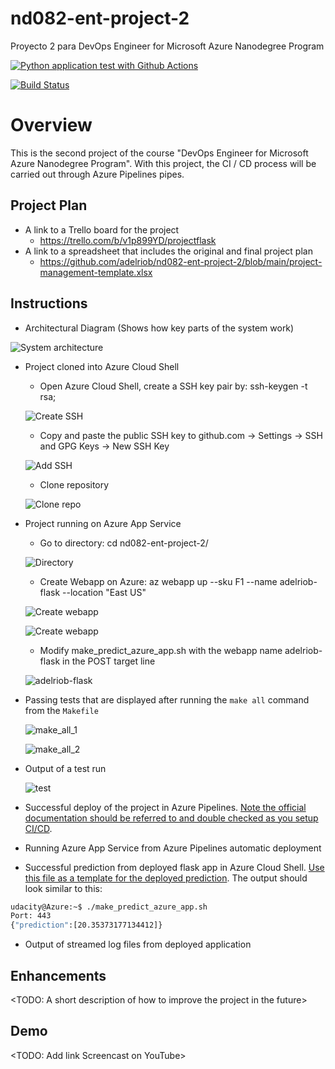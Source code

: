 # nd082-ent-project-2
Proyecto 2 para DevOps Engineer for Microsoft Azure Nanodegree Program

[![Python application test with Github Actions](https://github.com/adelriob/nd082-ent-project-2/actions/workflows/pythonapp.yml/badge.svg)](https://github.com/adelriob/nd082-ent-project-2/actions/workflows/pythonapp.yml)

[![Build Status](https://dev.azure.com/adelriob0110/Project-2/_apis/build/status/adelriob.nd082-ent-project-2?branchName=main)](https://dev.azure.com/adelriob0110/Project-2/_build/latest?definitionId=4&branchName=main)

# Overview

This is the second project of the course "DevOps Engineer for Microsoft Azure Nanodegree Program". With this project, the CI / CD process will be carried out through Azure Pipelines pipes.

## Project Plan

* A link to a Trello board for the project
    * https://trello.com/b/v1p899YD/projectflask
* A link to a spreadsheet that includes the original and final project plan
    * https://github.com/adelriob/nd082-ent-project-2/blob/main/project-management-template.xlsx

## Instructions

* Architectural Diagram (Shows how key parts of the system work)

![System architecture](screenshot/Diagram_Udacity_Project_2.png)

* Project cloned into Azure Cloud Shell

    * Open Azure Cloud Shell, create a SSH key pair by: ssh-keygen -t rsa;
    
    ![Create SSH](screenshot/ssh.jpg)

    * Copy and paste the public SSH key to github.com -> Settings -> SSH and GPG Keys -> New SSH Key
    
    ![Add SSH](screenshot/add_ssh.jpg)
    
    * Clone repository

    ![Clone repo](screenshot/git_clone.jpg)

* Project running on Azure App Service

    * Go to directory: cd nd082-ent-project-2/

    ![Directory](screenshot/directory.jpg)

    * Create Webapp on Azure: az webapp up --sku F1 --name adelriob-flask --location "East US"

    ![Create webapp](screenshot/create_webapp.jpg)

    ![Create webapp](screenshot/create_webapp_t.jpg)

    * Modify make_predict_azure_app.sh with the webapp name adelriob-flask in the POST target line

    ![adelriob-flask](screenshot/adelriob-flask.jpg)

* Passing tests that are displayed after running the `make all` command from the `Makefile`

    ![make_all_1](screenshot/make_all_1.jpg)

    ![make_all_2](screenshot/make_all_2.jpg)

* Output of a test run

    ![test](screenshot/test.jpg)

* Successful deploy of the project in Azure Pipelines.  [Note the official documentation should be referred to and double checked as you setup CI/CD](https://docs.microsoft.com/en-us/azure/devops/pipelines/ecosystems/python-webapp?view=azure-devops).



* Running Azure App Service from Azure Pipelines automatic deployment

* Successful prediction from deployed flask app in Azure Cloud Shell.  [Use this file as a template for the deployed prediction](https://github.com/udacity/nd082-Azure-Cloud-DevOps-Starter-Code/blob/master/C2-AgileDevelopmentwithAzure/project/starter_files/flask-sklearn/make_predict_azure_app.sh).
The output should look similar to this:

```bash
udacity@Azure:~$ ./make_predict_azure_app.sh
Port: 443
{"prediction":[20.35373177134412]}
```

* Output of streamed log files from deployed application 

## Enhancements

<TODO: A short description of how to improve the project in the future>

## Demo 

<TODO: Add link Screencast on YouTube>



